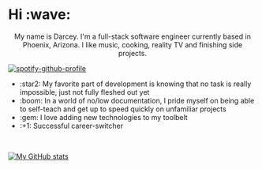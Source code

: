 <h1>Hi :wave:</h1>
<!-- <hr style="border:0.5px solid black" /> -->

<p align="center">My name is Darcey. I'm a full-stack software engineer currently based in Phoenix, Arizona. I like music, cooking, reality TV and finishing side projects.


[![spotify-github-profile](https://spotify-github-profile.vercel.app/api/view?uid=grundy.darcey&cover_image=true&theme=default)](https://github.com/kittinan/spotify-github-profile)


<ul>
    <li>:star2: My favorite part of development is knowing that no task is really impossible, just not fully fleshed out yet</li>
    <li>:boom: In a world of no/low documentation, I pride myself on being able to self-teach and get up to speed quickly on unfamiliar projects</li>
    <li>:gem: I love adding new technologies to my toolbelt</li>
    <li>:+1: Successful career-switcher</li>
</ul><br />

[![My GitHub stats](https://github-readme-stats.vercel.app/api?username=grundydarcey&theme=moltack)](https://github.com/grundydarcey/github-readme-stats)
</p>